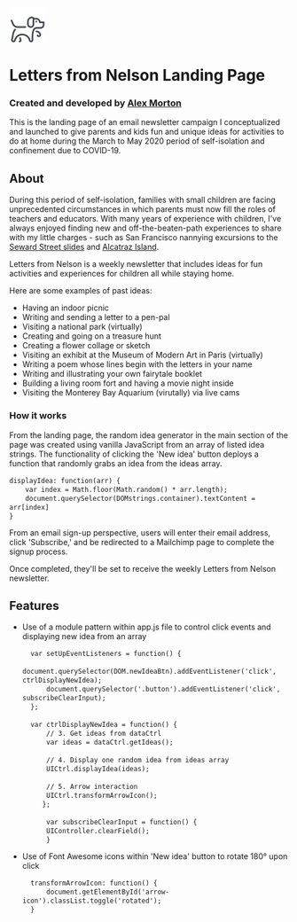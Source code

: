 ![cartoon dog](resources/images/favicon.png)

# Letters from Nelson Landing Page 

### Created and developed by [Alex Morton](https://alexlsalt.github.io/)  

This is the landing page of an email newsletter campaign I conceptualized and launched to give parents and kids fun and unique ideas 
for activities to do at home during the March to May 2020 period of self-isolation and confinement due to COVID-19.

## About

During this period of self-isolation, families with small children are facing unprecedented circumstances in which parents must now fill the 
roles of teachers and educators. With many years of experience with children, I've always enjoyed finding new and off-the-beaten-path
experiences to share with my little charges - such as San Francisco nannying excursions to the [Seward Street slides](https://www.atlasobscura.com/places/seward-street-slides)
and [Alcatraz Island](https://en.wikipedia.org/wiki/Alcatraz_Island).

Letters from Nelson is a weekly newsletter that includes ideas for fun activities and experiences for children all while staying home. 

Here are some examples of past ideas:

- Having an indoor picnic
- Writing and sending a letter to a pen-pal
- Visiting a national park (virtually)
- Creating and going on a treasure hunt
- Creating a flower collage or sketch
- Visiting an exhibit at the Museum of Modern Art in Paris (virtually)
- Writing a poem whose lines begin with the letters in your name
- Writing and illustrating your own fairytale booklet
- Building a living room fort and having a movie night inside
- Visiting the Monterey Bay Aquarium (virutally) via live cams


### How it works

From the landing page, the random idea generator in the main section of the page was created using vanilla JavaScript from an array of 
listed idea strings. The functionality of clicking the 'New idea' button deploys a function that randomly grabs an idea from the 
ideas array.

    displayIdea: function(arr) {
        var index = Math.floor(Math.random() * arr.length);
        document.querySelector(DOMstrings.container).textContent = arr[index]
    }

From an email sign-up perspective, users will enter their email address, click 'Subscribe,' and be redirected to a Mailchimp page to complete
the signup process.

Once completed, they'll be set to receive the weekly Letters from Nelson newsletter.

## Features

- Use of a module pattern within app.js file to control click events and displaying new idea from an array

        var setUpEventListeners = function() {
            document.querySelector(DOM.newIdeaBtn).addEventListener('click', ctrlDisplayNewIdea);
            document.querySelector('.button').addEventListener('click', subscribeClearInput);
        };

        var ctrlDisplayNewIdea = function() {
            // 3. Get ideas from dataCtrl
            var ideas = dataCtrl.getIdeas();

            // 4. Display one random idea from ideas array
            UICtrl.displayIdea(ideas);

            // 5. Arrow interaction
            UICtrl.transformArrowIcon();
           };

            var subscribeClearInput = function() {
            UIController.clearField();
            }

    
- Use of Font Awesome icons within 'New idea' button to rotate 180° upon click

        transformArrowIcon: function() {
            document.getElementById('arrow-icon').classList.toggle('rotated');
        }

